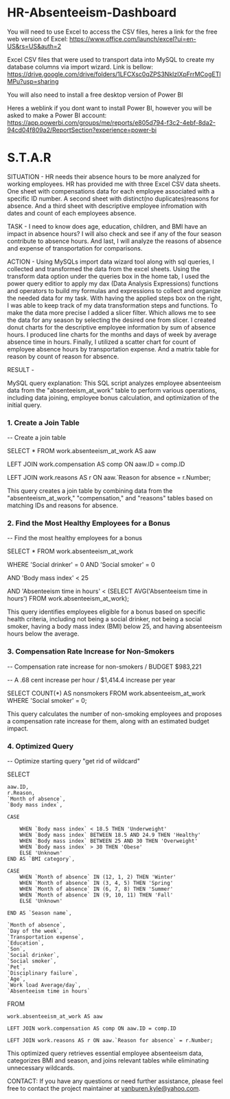 # HR-Absenteeism-Dashboard
You will need to use Excel to access the CSV files, heres a link for the free web version of Excel: https://www.office.com/launch/excel?ui=en-US&rs=US&auth=2

Excel CSV files that were used to transport data into MySQL to create my database columns via import wizard. Link is bellow: 
https://drive.google.com/drive/folders/1LFCXsc0qZPS3NklzIXpFrrMCogETlMPu?usp=sharing

You will also need to install a free desktop version of Power BI

Heres a weblink if you dont want to install Power BI, however you will be asked to make a Power BI account: https://app.powerbi.com/groups/me/reports/e805d794-f3c2-4ebf-8da2-94cd04f809a2/ReportSection?experience=power-bi

# S.T.A.R

SITUATION - HR needs their absence hours to be more analyzed for working employees. HR has provided me with three Excel CSV data sheets. One sheet with compensations data for each employee associated with a specific ID number. A second sheet with distinct(no duplicates)reasons for absence. And a third sheet with descriptive employee infromation with dates and count of each employees absence.

TASK - I need to know does age, education, children, and BMI have an impact in absence hours? I will also check and see if any of the four season contribute to absence hours. And last, I will analyze the reasons of absence and expense of transportation for comparisons.

ACTION - Using MySQLs import data wizard tool along with sql queries, I collected and transformed the data from the excel sheets. Using the transform data option under the queries box in the home tab, I used the power query editior to apply my dax (Data Analysis Expressions) functions and operators to build my formulas and expressions to collect and organize the needed data for my task. With having the applied steps box on the right, I was able to keep track of my data transformation steps and functions. To make the data more precise I added a slicer filter. Which allows me to see the data for any season by selecting the desired one from slicer. I created donut charts for the descriptive employee information by sum of absence hours. I produced line charts for the months and days of week by average absence time in hours. Finally, I utilized a scatter chart for count of employee absence hours by transportation expense. And a matrix table for reason by count of reason for absence.

RESULT -

MySQL query explanation: This SQL script analyzes employee absenteeism data from the "absenteeism_at_work" table to perform various operations, including data joining, employee bonus calculation, and optimization of the initial query.

### 1. Create a Join Table

-- Create a join table

SELECT * FROM work.absenteeism_at_work AS aaw

LEFT JOIN work.compensation AS comp ON aaw.ID = comp.ID

LEFT JOIN work.reasons AS r ON aaw.`Reason for absence = r.Number;

This query creates a join table by combining data from the "absenteeism_at_work," "compensation," and "reasons" tables based on matching IDs and reasons for absence.

### 2. Find the Most Healthy Employees for a Bonus

-- Find the most healthy employees for a bonus

SELECT * FROM work.absenteeism_at_work

WHERE 'Social drinker' = 0 AND 'Social smoker' = 0

AND 'Body mass index' < 25

AND 'Absenteeism time in hours' < (SELECT AVG('Absenteeism time in hours') FROM work.absenteeism_at_work);

This query identifies employees eligible for a bonus based on specific health criteria, including not being a social drinker, not being a social smoker, having a body mass index (BMI) below 25, and having absenteeism hours below the average.

### 3. Compensation Rate Increase for Non-Smokers

-- Compensation rate increase for non-smokers / BUDGET $983,221

-- A .68 cent increase per hour / $1,414.4 increase per year

SELECT COUNT(*) AS nonsmokers FROM work.absenteeism_at_work WHERE 'Social smoker' = 0;

This query calculates the number of non-smoking employees and proposes a compensation rate increase for them, along with an estimated budget impact.

### 4. Optimized Query

-- Optimize starting query "get rid of wildcard"

SELECT
   
    aaw.ID,
    r.Reason,
    `Month of absence`,
    `Body mass index`,
   
    CASE
       
        WHEN `Body mass index` < 18.5 THEN 'Underweight'
        WHEN `Body mass index` BETWEEN 18.5 AND 24.9 THEN 'Healthy'
        WHEN `Body mass index` BETWEEN 25 AND 30 THEN 'Overweight'
        WHEN `Body mass index` > 30 THEN 'Obese'
        ELSE 'Unknown'
    END AS `BMI category`,
   
    CASE
        WHEN `Month of absence` IN (12, 1, 2) THEN 'Winter'
        WHEN `Month of absence` IN (3, 4, 5) THEN 'Spring'
        WHEN `Month of absence` IN (6, 7, 8) THEN 'Summer'
        WHEN `Month of absence` IN (9, 10, 11) THEN 'Fall'
        ELSE 'Unknown'
    
    END AS `Season name`,
    
    `Month of absence`,
    `Day of the week`,
    `Transportation expense`,
    `Education`,
    `Son`,
    `Social drinker`,
    `Social smoker`,
    `Pet`,
    `Disciplinary failure`,
    `Age`,
    `Work load Average/day`,
    `Absenteeism time in hours`
FROM
   
    work.absenteeism_at_work AS aaw
    
    LEFT JOIN work.compensation AS comp ON aaw.ID = comp.ID

    LEFT JOIN work.reasons AS r ON aaw.`Reason for absence` = r.Number;

  This optimized query retrieves essential employee absenteeism data, categorizes BMI and season, and joins relevant tables while eliminating unnecessary wildcards.
    
    
CONTACT: If you have any questions or need further assistance, please feel free to contact the project maintainer at vanburen.kyle@yahoo.com.


